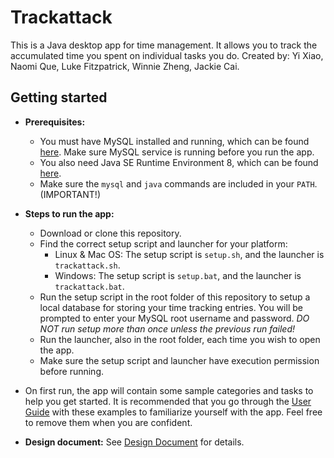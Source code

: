 # Trackattack

This is a Java desktop app for time management. It allows you to track the accumulated time you spent on individual tasks you do. Created by: Yi Xiao, Naomi Que, Luke Fitzpatrick, Winnie Zheng, Jackie Cai.

## Getting started

- **Prerequisites:** 
    - You must have MySQL installed and running, which can be found [here](https://dev.mysql.com/downloads/). Make sure MySQL service is running before you run the app.
    - You also need Java SE Runtime Environment 8, which can be found [here](http://www.oracle.com/technetwork/java/javase/downloads/jre8-downloads-2133155.html). 
    - Make sure the `mysql` and `java` commands are included in your `PATH`. (IMPORTANT!)

- **Steps to run the app:**
    - Download or clone this repository.
    - Find the correct setup script and launcher for your platform:
        - Linux & Mac OS: The setup script is `setup.sh`, and the launcher is `trackattack.sh`.
        - Windows: The setup script is `setup.bat`, and the launcher is `trackattack.bat`.
    - Run the setup script in the root folder of this repository to setup a local database for storing your time tracking entries. You will be prompted to enter your MySQL root username and password. *DO NOT run setup more than once unless the previous run failed!*
    - Run the launcher, also in the root folder, each time you wish to open the app. 
    - Make sure the setup script and launcher have execution permission before running.

- On first run, the app will contain some sample categories and tasks to help you get started. It is recommended that you go through the [User Guide](https://github.com/yixiaoyx/time-tracker/blob/master/documentation/Help%20Document%20%E2%80%93%20How%20to%20use%20Trackattack.pdf) with these examples to familiarize yourself with the app. Feel free to remove them when you are confident.

- **Design document:** See [Design Document](https://github.com/yixiaoyx/time-tracker/blob/master/documentation/trackattack%20design%20document.pdf) for details.


[//]: # (Run 'table_changes.sql' for database changes.)
